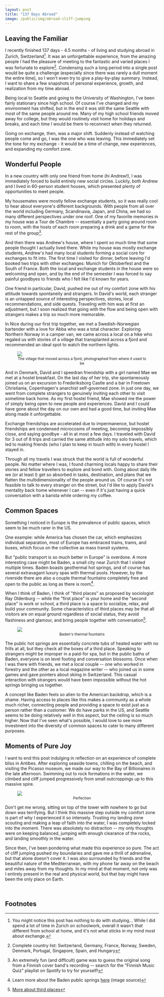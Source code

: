 ```yaml
---
layout: post
title: "137 Days Abroad"
image: /public/img/abroad-cliff-jumping
---
```



## Leaving the Familiar

I recently finished 137 days - 4.5 months - of living and studying abroad in Zurich, Switzerland[^1]. 
It was an unforgettable experience, from the amazing people I had the pleasure of meeting to the fantastic and varied places I was fortunate to explore[^2]. 
Condensing such a long period into a single post would be quite a challenge (especially since there was rarely a dull moment the entire time), so I won't even try to give a play-by-play summary. 
Instead, I want to share a few snapshots of personal experience, growth, and realization from my time abroad.

Being local to Seattle and going to the University of Washington, I've been fairly stationary since high school. 
Of course I've changed and my environment has shifted, but in the end it was still the same Seattle with most of the same people around me. 
Many of my high school friends moved away for college, but they would routinely visit home for holidays and breaks, and each time I would be there to reconnect when they returned. 

Going on exchange, then, was a major shift. 
Suddenly instead of watching people come and go, I was the one who was leaving.
This immediately set the tone for my exchange - it would be a time of change, new experiences, and expanding my comfort zone.


## Wonderful People

In a new country with only one friend from home (hi Andrew!), I was immediately forced to build entirely new social circles. 
Luckily, both Andrew and I lived in 60-person student houses, which presented plenty of opportunities to meet people. 

My housemates were mostly fellow exchange students, so it was really cool to hear about everyone's different backgrounds. 
With people from all over the world including Germany, Scandinavia, Japan, and China, we had so many different perspectives under one roof.
One of my favorite memories in my house was a Tour de Chambre -- essentially a party going around room to room, with the hosts of each room preparing a drink and a game for the rest of the group[^3]. 

And then there was Andrew's house, where I spent so much time that some people thought I actually lived there. 
While my house was mostly exchange students, Andrew's had many local students forming a social core for exchanges to fit into. 
The first time I visited for dinner, before leaving I'd booked two trips with other exchanges: Munich for Oktoberfest and the South of France.
Both the local and exchange students in the house were so welcoming and open, and by the end of the semester I was forced to say painful goodbyes to friends who I felt like I'd known for years.

One friend in particular, David, pushed me out of my comfort zone with his attitude towards spontaneity and strangers. 
In David's world, each stranger is an untapped source of interesting perspectives, stories, local recommendations, and side quests. 
Traveling with him was at first an adjustment, but I soon realized that going with the flow and being open with strangers makes a trip so much more memorable.

In Nice during our first trip together, we met a Swedish-Norwegian bartender with a love for Abba who was a total character. 
Exploring Northern Norway in a camper van, we came across a local on a hike who regaled us with stories of a village that transplanted across a fjord and recommended an ideal spot to watch the northern lights. 

<figure>
    <img src="/public/img/abroad-norway-village.jpeg" style="margin-bottom: 0; display: block; margin-left: auto; margin-right: auto;" />
    <figcaption style="font-size: 0.75rem; text-align: center;">The village that moved across a fjord, photographed from where it used to be</figcaption>
</figure>

And in Denmark, David and I speedran friendship with a girl named Mae we met at a hostel breakfast. 
On the last day of her trip, she spontaneously joined us on an excursion to Frederiksborg Castle and a bar in Freetown Christiania, Copenhagen's anarchist self-governed zone.
In just one day, we went from complete strangers to genuinely inviting each other to visit sometime back home. 
As my first hostel friend, Mae showed me the power of simply being open to new people and experiences. 
David and I could have gone about the day on our own and had a good time, but inviting Mae along made it unforgettable.

Exchange friendships are accelerated due to impermanence, but hostel friendships are condensed microcosms of meeting, becoming impossibly close, and saying goodbye - all in at most a few days. 
I traveled with David for 3 out of 8 trips and carried the same attitude into my solo travels, which led to making friends (who I plan to keep in touch with) in every hostel I stayed in.

Through all my travels I was struck that the world is full of wonderful people. 
No matter where I was, I found charming locals happy to share their stories and fellow travellers to explore and bond with. 
Going about daily life we (or at least I) get so absorbed in tasks, destination, and plans that we flatten the multidimensionality of the people around us.
Of course it's not feasible to talk to every stranger on the street, but I'd like to apply David's mentality back home whenever I can -- even if it's just having a quick conversation with a barista while ordering my coffee.


## Common Spaces

Something I noticed in Europe is the prevalence of public spaces, which seem to be much rarer in the US. 

One example: while America has chosen the car, which emphasizes individual separation, most of Europe has embraced trains, trams, and buses, which focus on the collective as mass transit systems. 

But "public transport is so much better in Europe" is overdone. A more interesting case might be Baden, a small city near Zurich that I visited multiple times. 
Baden boasts geothermal hot springs, and of course has several extravagant luxury spas with thermal pools. 
However, by the riverside there are also a couple thermal fountains completely free and open to the public as long as there is room[^4]. 

When I think of Baden, I think of "third places" as proposed by sociologist Ray Oldenburg -- while the "first place" is your home and the "second place" is work or school, a third place is a space to socialize, relax, and build your community. 
Some characteristics of third places may be that all visitors are on equal ground regardless of social status, they avoid flashiness and glamour, and bring people together with conversation[^5]. 

<figure>
    <img src="/public/img/abroad-baden.jpeg" style="margin-bottom: 0; display: block; margin-left: auto; margin-right: auto;" />
    <figcaption style="font-size: 0.75rem; text-align: center;">Baden's thermal fountains</figcaption>
</figure>

The public hot springs are essentially concrete tubs of heated water with no frills at all, but they check all the boxes of a third place. 
Speaking to strangers might be improper in a paid-for spa, but in the public baths of Baden, everyone is on level footing and conversation blossoms.
Once when I was there with friends, we met a local couple -- one who worked in forestry and the other as a local magazine writer -- who joined us in some games and gave pointers about skiing in Switzerland. 
This casual interaction with strangers would have been impossible without the hot springs bringing us together. 

A concept like Baden feels so alien to the American backdrop, which is a shame. 
Having access to places like this makes a community as a whole much richer, connecting people and providing a space to exist just as a person rather than a customer. 
We do have parks in the US, and Seattle seems to be doing relatively well in this aspect, but the ceiling is so much higher. 
Now that I've seen what's possible, I would love to see more investment into the diversity of common spaces to cater to many different purposes. 


## Moments of Pure Joy

I want to end this post indulging in reflection on an experience of complete bliss in Antibes. 
After exploring seaside towns, chilling on the beach, and visiting the Picasso museum, we made our way to the Bay of Billionaires in the late afternoon. 
Swimming out to rock formations in the water, we climbed and cliff jumped progressively from small outcroppings up to this massive spire. 

<figure>
    <img src="/public/img/abroad-cliff-jumping.jpeg" style="margin-bottom: 0; display: block; margin-left: auto; margin-right: auto;" />
    <figcaption style="font-size: 0.75rem; text-align: center;">Perfection</figcaption>
</figure>

Don't get me wrong, sitting on top of the tower with nowhere to go but down was terrifying. 
But I think this massive step outside my comfort zone is part of why I experienced it so intensely. 
Trusting my landing zone scouting and making a leap of faith into the water, I was completely locked into the moment. 
There was absolutely no distraction -- my only thoughts were on keeping balanced, jumping with enough clearance of the rocks, and landing smoothly in the water. 

Since then, I've been pondering what made this experience so pure. 
The act of cliff jumping pushed my boundaries and gave me a thrill of adrenaline, but that alone doesn't cover it. 
I was also surrounded by friends and the beautiful nature of the Mediterranean, with my phone far away on the beach and miles away from my thoughts. 
In my mind at that moment, not only was I entirely present in the real and physical world, but that bay might have been the only place on Earth. 


<br />

## Footnotes
[^1]: You might notice this post has nothing to do with studying... While I did spend a lot of time in Zurich on schoolwork, overall it wasn't *that* different from school at home, and it's not what sticks in my mind most about exchange. 
[^2]: Complete country list: Switzerland, Germany, France, Norway, Sweden, Denmark, Portugal, Singapore, Spain, and Hungary
[^3]: An extremely fun (and difficult) game was to guess the original song from a Finnish cover band's recording -- search for the "Finnish Music Quiz" playlist on Spotify to try for yourself!
[^4]: Learn more about the Baden public springs [here](https://www.publicspace.org/works/-/project/m353-hot-thermal-fountains) (image source)
[^5]: [More about third places](https://en.wikipedia.org/wiki/Third_place)
